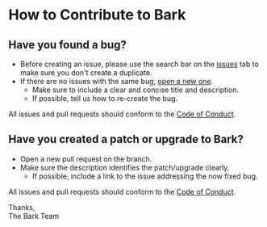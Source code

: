 # How to Contribute to Bark
## Have you found a bug?
- Before creating an issue, please use the search bar on the [issues](https://github.com/mariocraft987/bark.github.io/issues) tab to make sure you don't create a duplicate.
- If there are no issues with the same bug, [open a new one](https://github.com/mariocraft987/bark.github.io/issues/new).
  - Make sure to include a clear and concise title and description.
  - If possible, tell us how to re-create the bug.
 
All issues and pull requests should conform to the [Code of Conduct](https://github.com/mariocraft987/bark.github.io/blob/main/CODE_OF_CONDUCT.md).
## Have you created a patch or upgrade to Bark?
- Open a new pull request on the branch.
- Make sure the description identifies the patch/upgrade clearly.
  - If possible, include a link to the issue addressing the now fixed bug.

All issues and pull requests should conform to the [Code of Conduct](https://github.com/mariocraft987/bark.github.io/blob/main/CODE_OF_CONDUCT.md).

Thanks,<br>The Bark Team
